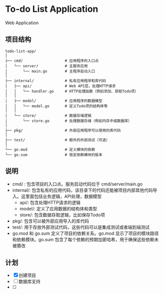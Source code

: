 # To-do List Application

Web Application

## 项目结构
```
todo-list-app/
│
├── cmd/                   # 应用程序的入口点
│   └── server/            # 主服务应用
│       └── main.go        # 主程序启动入口
│
├── internal/              # 私有应用程序和库代码
│   ├── api/               # Web API层，处理HTTP请求
│   │   └── handler.go     # HTTP处理函数（例如添加、获取Todo项）
│   │
│   ├── model/             # 应用程序的数据模型
│   │   └── model.go       # 定义Todo项的结构体等
│   │
│   └── store/             # 数据存储逻辑
│       └── store.go       # 处理数据存储（例如内存中或数据库）
│
├── pkg/                   # 外部应用程序可以使用的库代码
│
├── test/                  # 额外的外部测试（可选）
│
└── go.mod                 # 定义模块的依赖
└── go.sum                 # 锁定依赖模块的版本

```

## 说明

- cmd/ : 包含项目的入口点。服务启动代码位于 cmd/server/main.go
- internal/: 包含私有的应用代码，该目录下的代码还能被项目内部其他代码导入。这里面包括业务逻辑，API处理，数据模型
	- api/: 包含处理HTTP请求的逻辑
	-  model/: 定义了应用数据的结构体和类型 	
	-  store/: 包含数据存取逻辑，比如保存Todo项
- pkg/: 包含可以被外部应用导入的库代码
- test/: 用于存放外部测试代码，这些代码可以是集成测试或者端到端测试
- go.mod 和 go.sum 定义了项目的依赖关系。go.mod 显示了项目的模块路径和依赖模块。go.sum 包含了每个依赖的预期加密哈希，用于确保这些依赖未被篡改
 
## 计划
-  [x] 创建项目
-  [ ] 数据库支持
-  [ ] 